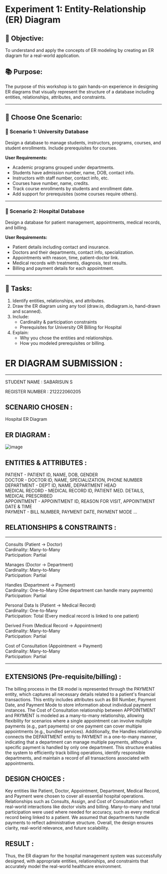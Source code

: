 # Experiment 1: Entity-Relationship (ER) Diagram

## 🎯 Objective:
To understand and apply the concepts of ER modeling by creating an ER diagram for a real-world application.

## 📚 Purpose:
The purpose of this workshop is to gain hands-on experience in designing ER diagrams that visually represent the structure of a database including entities, relationships, attributes, and constraints.

---

## 🧪 Choose One Scenario:

### 🔹 Scenario 1: University Database
Design a database to manage students, instructors, programs, courses, and student enrollments. Include prerequisites for courses.

**User Requirements:**
- Academic programs grouped under departments.
- Students have admission number, name, DOB, contact info.
- Instructors with staff number, contact info, etc.
- Courses have number, name, credits.
- Track course enrollments by students and enrollment date.
- Add support for prerequisites (some courses require others).

---

### 🔹 Scenario 2: Hospital Database
Design a database for patient management, appointments, medical records, and billing.

**User Requirements:**
- Patient details including contact and insurance.
- Doctors and their departments, contact info, specialization.
- Appointments with reason, time, patient-doctor link.
- Medical records with treatments, diagnosis, test results.
- Billing and payment details for each appointment.

---

## 📝 Tasks:
1. Identify entities, relationships, and attributes.
2. Draw the ER diagram using any tool (draw.io, dbdiagram.io, hand-drawn and scanned).
3. Include:
   - Cardinality & participation constraints
   - Prerequisites for University OR Billing for Hospital
4. Explain:
   - Why you chose the entities and relationships.
   - How you modeled prerequisites or billing.

# ER DIAGRAM SUBMISSION :
---
STUDENT NAME : SABARISUN S

REGISTER NUMBER : 212222060205

## SCENARIO CHOSEN :
 Hospital ER Diagram

## ER DIAGRAM :

![image](https://github.com/user-attachments/assets/b4c490a8-4dd3-42fd-b0ee-710dc0916f85)

## ENTITIES & ATTRIBUTES :

PATIENT - PATIENT ID, NAME, DOB, GENDER <br>
DOCTOR - DOCTOR ID, NAME, SPECIALIZATION, PHONE NUMBER <br>
DEPARTMENT - DEPT ID, NAME, DEPARTMENT HEAD <br>
MEDICAL RECORD - MEDICAL RECORD ID, PATIENT MED. DETAILS, MEDICAL PRESCRIBED <br>
APPOINTMENT - APPOINTMENT ID, REASON FOR VISIT, APPOINTMENT DATE & TIME <br>
PAYMENT - BILL NUMBER, PAYMENT DATE, PAYMENT MODE
...

## RELATIONSHIPS & CONSTRAINTS :
---

Consults (Patient → Doctor)  <br>
Cardinality: Many-to-Many <br>
Participation: Partial <br>


Manages (Doctor → Department) <br>
Cardinality: Many-to-Many <br> 
Participation: Partial  <br>


Handles (Department → Payment) <br>
Cardinality: One-to-Many (One department can handle many payments)  <br>
Participation: Partial  <br>


Personal Data Is (Patient → Medical Record) <br>
Cardinality: One-to-Many  <br>
Participation: Total (Every medical record is linked to one patient)  <br>


Derived From (Medical Record → Appointment) <br>
Cardinality: Many-to-Many  <br>
Participation: Partial  


Cost of Consultation (Appointment → Payment) <br>
Cardinality: Many-to-Many <br> 
Participation: Partial  <br>

---
## EXTENSIONS (Pre-requisite/billing) :

The billing process in the ER model is represented through the PAYMENT entity, which captures all necessary details related to a patient's financial transactions. This entity includes attributes such as Bill Number, Payment Date, and Payment Mode to store information about individual payment instances. The Cost of Consultation relationship between APPOINTMENT and PAYMENT is modeled as a many-to-many relationship, allowing flexibility for scenarios where a single appointment can involve multiple payments (e.g., part payments) or one payment can cover multiple appointments (e.g., bundled services). Additionally, the Handles relationship connects the DEPARTMENT entity to PAYMENT in a one-to-many manner, indicating that a department can manage multiple payments, although a specific payment is handled by only one department. This structure enables the system to efficiently track billing operations, identify responsible departments, and maintain a record of all transactions associated with appointments.

## DESIGN CHOICES :

Key entities like Patient, Doctor, Appointment, Department, Medical Record, and Payment were chosen to cover all essential hospital operations. Relationships such as Consults, Assign, and Cost of Consultation reflect real-world interactions like doctor visits and billing. Many-to-many and total participation were used where needed for accuracy, such as every medical record being linked to a patient. We assumed that departments handle payments to reflect administrative structure. Overall, the design ensures clarity, real-world relevance, and future scalability.

## RESULT :

Thus, the ER diagram for the hospital management system was successfully designed, with appropriate entities, relationships, and constraints that accurately model the real-world healthcare environment.
